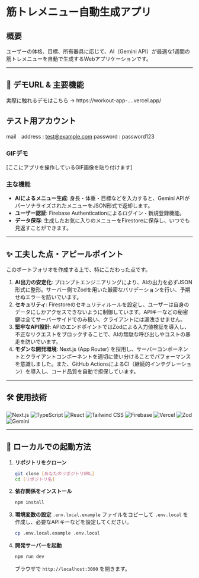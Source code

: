# 筋トレメニュー自動生成アプリ

## 概要
ユーザーの体格、目標、所有器具に応じて、AI（Gemini API）が最適な1週間の筋トレメニューを自動で生成するWebアプリケーションです。

---

## 🚀 デモURL & 主要機能

実際に触れるデモはこちら → https://workout-app-....vercel.app/

## テスト用アカウント
mail　address : test@example.com
password : password123

### GIFデモ
[ここにアプリを操作しているGIF画像を貼り付けます]

### 主な機能
* **AIによるメニュー生成**: 身長・体重・目標などを入力すると、Gemini APIがパーソナライズされたメニューをJSON形式で返却します。
* **ユーザー認証**: Firebase Authenticationによるログイン・新規登録機能。
* **データ保存**: 生成したお気に入りのメニューをFirestoreに保存し、いつでも見返すことができます。

---

## ✨ 工夫した点・アピールポイント

このポートフォリオを作成する上で、特にこだわった点です。

1.  **AI出力の安定化**: プロンプトエンジニアリングにより、AIの出力を必ずJSON形式に整形。サーバー側でZodを用いた厳密なバリデーションを行い、予期せぬエラーを防いでいます。
2.  **セキュリティ**: Firestoreのセキュリティルールを設定し、ユーザーは自身のデータにしかアクセスできないように制御しています。APIキーなどの秘密鍵は全てサーバーサイドでのみ扱い、クライアントには漏洩させません。
3.  **堅牢なAPI設計**: APIのエンドポイントではZodによる入力値検証を導入し、不正なリクエストをブロックすることで、AIの無駄な呼び出しやコストの暴走を防いでいます。
4.  **モダンな開発環境**: Next.js (App Router) を採用し、サーバーコンポーネントとクライアントコンポーネントを適切に使い分けることでパフォーマンスを意識しました。また、GitHub ActionsによるCI（継続的インテグレーション）を導入し、コード品質を自動で担保しています。

---

## 🛠️ 使用技術

![Next.js](https://img.shields.io/badge/Next.js-000000?logo=nextdotjs&logoColor=white)
![TypeScript](https://img.shields.io/badge/TypeScript-3178C6?logo=typescript&logoColor=white)
![React](https://img.shields.io/badge/React-61DAFB?logo=react&logoColor=black)
![Tailwind CSS](https://img.shields.io/badge/Tailwind_CSS-06B6D4?logo=tailwindcss&logoColor=white)
![Firebase](https://img.shields.io/badge/Firebase-FFCA28?logo=firebase&logoColor=black)
![Vercel](https://img.shields.io/badge/Vercel-000000?logo=vercel&logoColor=white)
![Zod](https://img.shields.io/badge/Zod-3E67B1?logo=zod&logoColor=white)
![Gemini](https://img.shields.io/badge/Gemini_API-8E44AD?logo=google&logoColor=white)

---

## 📂 ローカルでの起動方法

1.  **リポジトリをクローン**
    ```bash
    git clone [あなたのリポジトリURL]
    cd [リポジトリ名]
    ```

2.  **依存関係をインストール**
    ```bash
    npm install
    ```

3.  **環境変数の設定**
    `.env.local.example` ファイルをコピーして `.env.local` を作成し、必要なAPIキーなどを設定してください。
    ```bash
    cp .env.local.example .env.local
    ```

4.  **開発サーバーを起動**
    ```bash
    npm run dev
    ```
    ブラウザで `http://localhost:3000` を開きます。